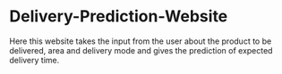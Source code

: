 # Delivery-Prediction-Website
Here this website takes the input from the user about the product to be delivered, area and delivery mode and gives the prediction of expected delivery time.
